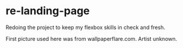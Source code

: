 # re-landing-page
Redoing the project to keep my flexbox skills in check and fresh.

First picture used here was from wallpaperflare.com. Artist unknown.